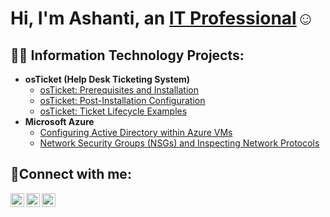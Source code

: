 <h1>Hi, I'm Ashanti, an <a href="https://linkedin.com/in/ashanti-m-">IT Professional</a>☺</h1>

<h2>👨‍💻 Information Technology Projects:</h2>

- <b>osTicket (Help Desk Ticketing System)</b>
  - [osTicket: Prerequisites and Installation](https://github.com/AshantiMosley/osticket-prereqs)
  - [osTicket: Post-Installation Configuration](https://github.com/AshantiMosley/post-install-config)
  - [osTicket: Ticket Lifecycle Examples](https://github.com/AshantiMosley/ticket-lifecycle)
- <b>Microsoft Azure</b>
  - [Configuring Active Directory within Azure VMs](https://github.com/AshantiMosley/configure-ad)
  - [Network Security Groups (NSGs) and Inspecting Network Protocols](https://github.com/AshantiMosley/azure-network-protocols)

<h2>🤳Connect with me:</h2>

[<img align="left" alt="Josh | Twitter" width="22px" src="https://cdn.jsdelivr.net/npm/simple-icons@v3/icons/twitter.svg" />][twitter]
[<img align="left" alt="Josh | LinkedIn" width="22px" src="https://cdn.jsdelivr.net/npm/simple-icons@v3/icons/linkedin.svg" />][linkedin]
[<img align="left" alt="Josh | Instagram" width="22px" src="https://cdn.jsdelivr.net/npm/simple-icons@v3/icons/instagram.svg" />][instagram]

[twitter]: https://twitter.com
[instagram]: https://www.instagram.com
[linkedin]: https://linkedin.com/in/ashanti-m-



